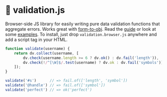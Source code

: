 # 🌿 validation.js

Browser-side JS library for easily writing pure data validation
functions that aggregate errors. Works great with [form-to-obj](https://github.com/chrisdavies/form-to-obj).
Read the [guide](docs/guide.md) or look at some [examples](docs/examples.js).
To install, just drop `validation.browser.js` anywhere and add
a script tag in your HTML.

```js
function validate(username) {
    return dv.collect(username, [
        dv.check(username.length >= 6 ? dv.ok() : dv.fail('length')),
        dv.check(!/^[\W]$/.test(username) ? dv.ok : dv.fail('symbols')),
    ]);
}

validate('#s')      // => fail.of(['length', 'symbol'])
validate('@handle') // => fail.of(['symbol'])
validate('perfect') // => ok('perfect')
```

